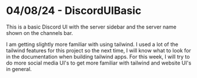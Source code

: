 # 04/08/24 - DiscordUIBasic
This is a basic Discord UI with the server sidebar and the server name shown on the channels bar.

I am getting slightly more familiar with using tailwind. I used a lot of the tailwind features for this project so the next time, I will know what to look for in the documentation when building tailwind apps. For this week, I will try to do more social media UI's to get more familiar with tailwind and website UI's in general.

